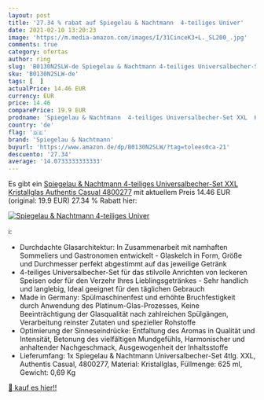 ```yaml
---
layout: post
title: '27.34 % rabat auf Spiegelau & Nachtmann  4-teiliges Univer'
date: 2021-02-10 13:20:23
image: 'https://m.media-amazon.com/images/I/31CinceK3+L._SL200_.jpg'
comments: true
category: ofertas
author: ring
slug: 'B0130N2SLW-de Spiegelau & Nachtmann 4-teiliges Universalbecher-Set XXL...'
sku: 'B0130N2SLW-de'
tags: [  ]
actualPrice: 14.46 EUR
currency: EUR
price: 14.46
comparePrice: 19.9 EUR
prodname: 'Spiegelau & Nachtmann  4-teiliges Universalbecher-Set XXL  Kristallglas  Authentis Casual  4800277'
country: 'de'
flag: '🇩🇪'
brand: 'Spiegelau & Nachtmann'
buyurl: 'https://www.amazon.de/dp/B0130N2SLW/?tag=tolees0ca-21'
descuento: '27.34'
average: '14.0733333333333'
---
```


Es gibt ein [Spiegelau & Nachtmann  4-teiliges Universalbecher-Set XXL  Kristallglas  Authentis Casual  4800277](https://www.amazon.de/dp/B0130N2SLW/?tag=tolees0ca-21) mit aktuellem Preis 14.46 EUR (original: 19.9 EUR) 27.34 % Rabatt hier:

[![Spiegelau & Nachtmann  4-teiliges Univer](https://m.media-amazon.com/images/I/31CinceK3+L._SL200_.jpg)](https://www.amazon.de/dp/B0130N2SLW/?tag=tolees0ca-21)

ℹ️:

- Durchdachte Glasarchitektur: In Zusammenarbeit mit namhaften Sommeliers und Gastronomen entwickelt - Glaskelch in Form, Größe und Durchmesser perfekt abgestimmt auf das jeweilige Getränk
- 4-teiliges Universalbecher-Set für das stilvolle Anrichten von leckeren Speisen oder für den Verzehr Ihres Lieblingsgetränkes - Sehr handlich und langlebig, Ideal geeignet für den täglichen Gebrauch
- Made in Germany: Spülmaschinenfest und erhöhte Bruchfestigkeit durch Anwendung des Platinum-Glas-Prozesses, Keine Beeinträchtigung der Glasqualität nach zahlreichen Spülgängen, Verarbeitung reinster Zutaten und spezieller Rohstoffe
- Optimierung der Sinneseindrücke: Entfaltung des Aromas in Qualität und Intensität, Betonung des vielfältigen Mundgefühls, Harmonischer und anhaltender Nachgeschmack, Ausgewogenheit der Inhaltsstoffe
- Lieferumfang: 1x Spiegelau & Nachtmann Universalbecher-Set 4tlg. XXL, Authentis Casual, 4800277, Material: Kristallglas, Füllmenge: 625 ml, Gewicht: 0,69 Kg

[🛒 kauf es hier!!](https://www.amazon.de/dp/B0130N2SLW/?tag=tolees0ca-21)
